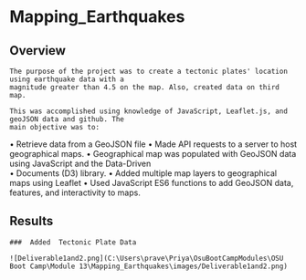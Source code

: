 # Mapping_Earthquakes

## Overview

    The purpose of the project was to create a tectonic plates' location using earthquake data with a 
    magnitude greater than 4.5 on the map. Also, created data on third map.

    This was accomplished using knowledge of JavaScript, Leaflet.js, and geoJSON data and github. The 
    main objective was to:
      
•	Retrieve data from a GeoJSON file
•	Made API requests to a server to host geographical maps.
•	Geographical map was populated  with GeoJSON data using JavaScript and the Data-Driven       
•	Documents (D3) library.
•	Added multiple map layers to geographical maps using Leaflet
•	Used JavaScript ES6 functions to add GeoJSON data, features, and interactivity to maps.

   ## Results
    
    ###  Added  Tectonic Plate Data
    
    ![Deliverable1and2.png](C:\Users\prave\Priya\OsuBootCampModules\OSU Boot Camp\Module 13\Mapping_Earthquakes\images/Deliverable1and2.png)
    
